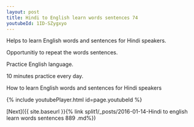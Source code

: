 ```yaml
---
layout: post
title: Hindi to English learn words sentences 74 
youtubeId: 1ID-SZygxyo
---
```

 
 
Helps to learn English words and sentences for Hindi speakers.

Opportunitiy to repeat the words sentences. 

Practice English language. 
 
10 minutes practice every day. 
 
How to learn English words and sentences for Hindi speakers 
 
{% include youtubePlayer.html id=page.youtubeId %}
 
 
[Next]({{ site.baseurl }}{% link  split1/_posts/2016-01-14-Hindi to english learn words sentences 889 .md%})
 
